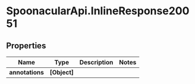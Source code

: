 # SpoonacularApi.InlineResponse20051

## Properties

Name | Type | Description | Notes
------------ | ------------- | ------------- | -------------
**annotations** | **[Object]** |  | 


